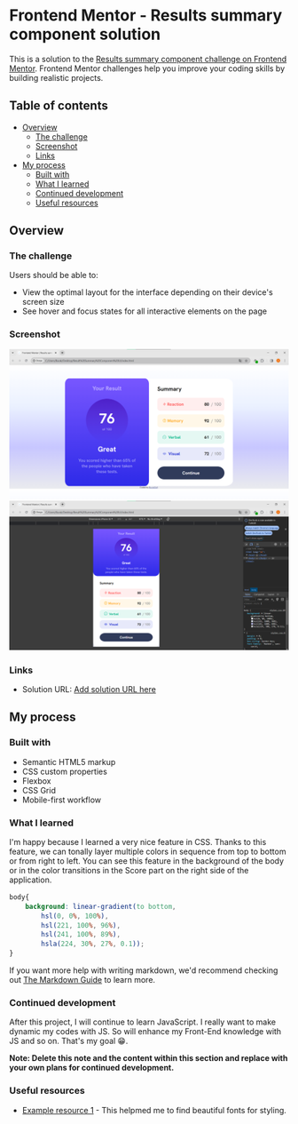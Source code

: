 # Frontend Mentor - Results summary component solution

This is a solution to the [Results summary component challenge on Frontend Mentor](https://www.frontendmentor.io/challenges/results-summary-component-CE_K6s0maV). Frontend Mentor challenges help you improve your coding skills by building realistic projects. 

## Table of contents

- [Overview](#overview)
  - [The challenge](#the-challenge)
  - [Screenshot](#screenshot)
  - [Links](#links)
- [My process](#my-process)
  - [Built with](#built-with)
  - [What I learned](#what-i-learned)
  - [Continued development](#continued-development)
  - [Useful resources](#useful-resources)


## Overview

### The challenge

Users should be able to:

- View the optimal layout for the interface depending on their device's screen size
- See hover and focus states for all interactive elements on the page

### Screenshot

![](web.png)
![](mobile.png)



### Links

- Solution URL: [Add solution URL here](https://github.com/BurakZaif/Result-Summary-Component-UI)

## My process

### Built with

- Semantic HTML5 markup
- CSS custom properties
- Flexbox
- CSS Grid
- Mobile-first workflow


### What I learned

I'm happy because I learned a very nice feature in CSS. Thanks to this feature, we can tonally layer multiple colors in sequence from top to bottom or from right to left. You can see this feature in the background of the body or in the color transitions in the Score part on the right side of the application.

```css
body{
    background: linear-gradient(to bottom, 
        hsl(0, 0%, 100%), 
        hsl(221, 100%, 96%), 
        hsl(241, 100%, 89%), 
        hsla(224, 30%, 27%, 0.1));
}
```

If you want more help with writing markdown, we'd recommend checking out [The Markdown Guide](https://www.markdownguide.org/) to learn more.

### Continued development

After this project, I will continue to learn JavaScript. I really want to make dynamic my codes with JS. So will enhance my Front-End knowledge with JS and so on. That's my goal 😁. 

**Note: Delete this note and the content within this section and replace with your own plans for continued development.**

### Useful resources

- [Example resource 1]([https://www.example.com](https://fonts.google.com/)) - This helpmed me to find beautiful fonts for styling.




